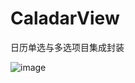 # CaladarView
日历单选与多选项目集成封装

 ![image](https://github.com/mbsGood/CaladarView/raw/master/vim-caladar_view.png)
